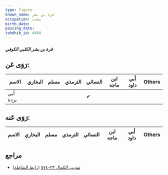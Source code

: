 ```yaml
---
type: figure
known_name: قرة بن بشر
occupation: محدث
birth_date:
passing_date:
tahdhib_id: 4868
---
```

##### قرة بن بشر الكلبي الكوفي

## رَوَى عَن:
| الاسم    | البخاري | مسلم | الترمذي | النسائي | ابن ماجه | أبي داود | Others |
| -------- | ------- | ---- | ------- | ------- | -------- | -------- | ------ |
| أبي بردة |         |      |         | ✔       |          |          |        |
## رَوَى عَنه:
| الاسم | البخاري | مسلم | الترمذي | النسائي | ابن ماجه | أبي داود | Others |
| ----- | ------- | ---- | ------- | ------- | -------- | -------- | ------ |
## مراجع
- [تهذيب الكمال ٢٣-٥٧٤](obsidian://open?vault=Tahdhib-al-Kamal&file=Figures/٤٨٦٨-قرة%20بن%20بشر%20الكلبي%20الكوفي) ([رابط الشاملة](https://shamela.ws/book/3722/12461))